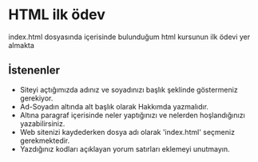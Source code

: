 # HTML ilk ödev
index.html dosyasında içerisinde bulunduğum html kursunun ilk ödevi yer almakta
## İstenenler
+ Siteyi açtığımızda adınız ve soyadınızı başlık şeklinde göstermeniz gerekiyor.
+ Ad-Soyadın altında alt başlık olarak Hakkımda yazmalıdır.
+ Altına paragraf içerisinde neler yaptığınızı ve nelerden hoşlandığınızı yazabilirsiniz.
+ Web sitenizi kaydederken dosya adı olarak 'index.html' seçmeniz gerekmektedir.
+ Yazdığınız kodları açıklayan yorum satırları eklemeyi unutmayın.